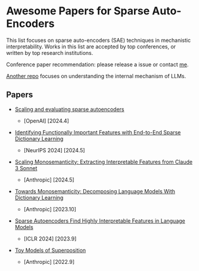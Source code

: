 # Awesome Papers for Sparse Auto-Encoders
This list focuses on sparse auto-encoders (SAE) techniques in mechanistic interpretability. Works in this list are accepted by top conferences, or written by top research institutions.

Conference paper recommendation: please release a issue or contact [me](https://zepingyu0512.github.io/).

[Another repo](https://github.com/zepingyu0512/awesome-llm-understanding-mechanism.git) focuses on understanding the internal mechanism of LLMs.

## Papers

- [Scaling and evaluating sparse autoencoders](https://arxiv.org/pdf/2406.04093)
   - \[OpenAI\] \[2024.4\]

- [Identifying Functionally Important Features with End-to-End Sparse Dictionary Learning](https://arxiv.org/pdf/2405.12241)
   - \[NeurIPS 2024\] \[2024.5\]

- [Scaling Monosemanticity: Extracting Interpretable Features from Claude 3 Sonnet](https://transformer-circuits.pub/2024/scaling-monosemanticity/index.html)
   - \[Anthropic\] \[2024.5\]

- [Towards Monosemanticity: Decomposing Language Models With Dictionary Learning](https://transformer-circuits.pub/2023/monosemantic-features/index.html)
   - \[Anthropic\] \[2023.10\]
 
- [Sparse Autoencoders Find Highly Interpretable Features in Language Models](https://arxiv.org/pdf/2309.08600)
   - \[ICLR 2024\] \[2023.9\]

- [Toy Models of Superposition](https://transformer-circuits.pub/2022/toy_model/index.html)
   - \[Anthropic\] \[2022.9\]



